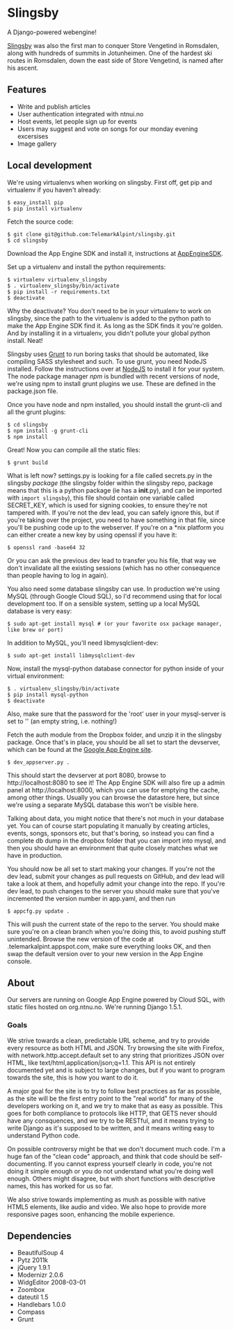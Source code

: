 Slingsby
========

A Django-powered webengine!

[Slingsby](http://en.wikipedia.org/wiki/William_Slingsby) was also the first man to conquer Store Vengetind in Romsdalen, along with hundreds of summits
in Jotunheimen. One of the  hardest ski routes in Romsdalen, down the east side of Store Vengetind, is
named after his ascent.

Features
--------

* Write and publish articles
* User authentication integrated with ntnui.no
* Host events, let people sign up for events
* Users may suggest and vote on songs for our monday evening excersises
* Image gallery

Local development
-----------------

We're using virtualenvs when working on slingsby. First off, get pip and virtualenv if you haven't already:

    $ easy_install pip
    $ pip install virtualenv

Fetch the source code:

    $ git clone git@github.com:TelemarkAlpint/slingsby.git
    $ cd slingsby

Download the App Engine SDK and install it, instructions at [AppEngineSDK](https://developers.google.com/appengine/downloads).

Set up a virtualenv and install the python requirements:

    $ virtualenv virtualenv_slingsby
    $ . virtualenv_slingsby/bin/activate
    $ pip install -r requirements.txt
    $ deactivate

Why the deactivate? You don't need to be in your virtualenv to work on slingsby, since the path to the virtualenv is added
to the python path to make the App Engine SDK find it. As long as the SDK finds it you're golden. And by installing it in a
virtualenv, you didn't pollute your global python install. Neat!

Slingsby uses [Grunt](http://gruntjs.com/) to run boring tasks that should be automated, like compiling SASS stylesheet and such.
To use grunt, you need NodeJS installed. Follow the instructions over at [NodeJS](http://nodejs.org/) to install it for your system.
The node package manager *npm* is bundled with recent versions of node, we're using npm to install grunt plugins we use. These are
defined in the package.json file.

Once you have node and npm installed, you should install the grunt-cli and all the grunt plugins:

    $ cd slingsby
    $ npm install -g grunt-cli
    $ npm install

Great! Now you can compile all the static files:

    $ grunt build

What is left now? settings.py is looking for a file called secrets.py in the slingsby *package* (the slingsby folder within the
slingsby repo, package means that this is a python package (ie has a __init__.py), and can be imported with `import slingsby`),
this file should contain one variable called SECRET_KEY, which is used for signing cookies, to ensure they're not tampered with.
If you're not the dev lead, you can safely ignore this, but if you're taking over the project, you need to have something in that
file, since you'll be pushing code up to the webserver. If you're on a *nix platform you can either create a new key by using openssl
if you have it:

    $ openssl rand -base64 32

Or you can ask the previous dev lead to transfer you his file, that way we don't invalidate all the existing sessions (which has no
other consequence than people having to log in again).

You also need some database slingsby can use. In production we're using MySQL (through Google Cloud SQL), so I'd recommend using that
for local development too. If on a sensible system, setting up a local MySQL database is very easy:

    $ sudo apt-get install mysql # (or your favorite osx package manager, like brew or port)

In addition to MySQL, you'll need libmysqlclient-dev:

    $ sudo apt-get install libmysqlclient-dev
    
Now, install the mysql-python database connector for python inside of your virtual environment:

    $ . virtualenv_slingsby/bin/activate
    $ pip install mysql-python
    $ deactivate
    
Also, make sure that the password for the 'root' user in your mysql-server is set to '' (an empty string, i.e. nothing!)

Fetch the auth module from the Dropbox folder, and unzip it in the slingsby package. Once that's in place, you should be all set to start
the devserver, which can be found at the [Google App Engine site](https://developers.google.com/appengine/downloads#Google_App_Engine_SDK_for_Python).

    $ dev_appserver.py .

This should start the devserver at port 8080, browse to http://localhost:8080 to see it! The App Engine SDK will also fire up a admin
panel at http://localhost:8000, which you can use for emptying the cache, among other things. Usually you can browse the datastore here,
but since we're using a separate MySQL database this won't be visible here.

Talking about data, you might notice that there's not much in your database yet. You can of course start populating it manually by
creating articles, events, songs, sponsors etc, but that's boring, so instead you can find a complete db dump in the dropbox folder
that you can import into mysql, and then you should have an environment that quite closely matches what we have in production.

You should now be all set to start making your changes. If you're not the dev lead, submit your changes as pull requests on GitHub, and dev
lead will take a look at them, and hopefully admit your change into the repo. If you're dev lead, to push changes to the server you should
make sure that you've incremented the version number in app.yaml, and then run

    $ appcfg.py update .

This will push the current state of the repo to the server. You should make sure you're on a clean branch when you're doing this, to avoid
pushing stuff unintended. Browse the new version of the code at <version number>.telemarkalpint.appspot.com, make sure everything looks OK,
and then swap the default version over to your new version in the App Engine console.

About
-----

Our servers are running on Google App Engine powered by Cloud SQL, with static files hosted on org.ntnu.no. We're running
Django 1.5.1.

### Goals

We strive towards a clean, predictable URL scheme, and try to provide every resource as both HTML and JSON. Try browsing the site with Firefox,
with network.http.accept.default set to any string that prioritizes JSON over HTML, like text/html,application/json;q=1.1. This API is not entirely
documented yet and is subject to large changes, but if you want to program towards the site, this is how you want to do it.

A major goal for the site is to try to follow best practices as far as possible, as the site will be the first entry point to the "real world"
for many of the developers working on it, and we try to make that as easy as possible. This goes for both compliance to protocols like HTTP,
that GETS never should have any consquences, and we try to be RESTful, and it means trying to write Django as it's supposed to be written,
and it means writing easy to understand Python code.

On possible controversy might be that we don't document much code. I'm a huge fan of the "clean code" approach, and think that code should be
self-documenting. If you cannot express yourself clearly in code, you're not doing it simple enough or you do not understand what you're doing well
enough. Others might disagree, but with short functions with descriptive names, this has worked for us so far.

We also strive towards implementing as mush as possible with native HTML5 elements, like audio and video. We also hope to provide more responsive
pages soon, enhancing the mobile experience.

Dependencies
------------

* BeautifulSoup 4
* Pytz 2011k
* jQuery 1.9.1
* Modernizr 2.0.6
* WidgEditor 2008-03-01
* Zoombox
* dateutil 1.5
* Handlebars 1.0.0
* Compass
* Grunt

